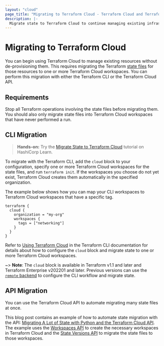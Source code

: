 ```yaml
---
layout: "cloud"
page_title: "Migrating to Terraform Cloud - Terraform Cloud and Terraform Enterprise"
description: |-
  Migrate state to Terraform Cloud to continue managing existing infrastructure without de-provisioning.
---
```


# Migrating to Terraform Cloud

You can begin using Terraform Cloud to manage existing resources without de-provisioning them. This requires migrating the Terraform [state files](/docs/language/state/index.html) for those resources to one or more Terraform Cloud workspaces. You can perform this migration with either the Terraform CLI or the Terraform Cloud API.

## Requirements

Stop all Terraform operations involving the state files before migrating them. You should also only migrate state files into Terraform Cloud workspaces that have never performed a run.


## CLI Migration

> **Hands-on:** Try the [Migrate State to Terraform Cloud](https://learn.hashicorp.com/tutorials/terraform/cloud-migrate?in=terraform/state) tutorial on HashiCorp Learn.

To migrate with the Terraform CLI, add the `cloud` block to your configuration, specify one or more Terraform Cloud workspaces for the state files, and run `terraform init`. If the workspaces you choose do not yet exist, Terraform Cloud creates them automatically in the specified organization.

The example below shows how you can map your CLI workspaces to Terraform Cloud workspaces that have a specific tag.

```
terraform {
  cloud {
    organization = "my-org"
    workspaces {
      tags = ["networking"]
    }
  }
}
```

Refer to [Using Terraform Cloud](/docs/cli/cloud/index.html) in the Terraform CLI documentation for details about how to configure the `cloud` block and migrate state to one or more Terraform Cloud workspaces.

~> **Note**: The `cloud` block is available in Terraform v1.1 and later and Terraform Enterprise v202201 and later. Previous versions can use the [`remote` backend](/docs/language/settings/backends/remote.html) to configure the CLI workflow and migrate state.


## API Migration

You can use the Terraform Cloud API to automate migrating many state files at once.

This blog post contains an example of how to automate state migration with the API: [Migrating A Lot of State with Python and the Terraform Cloud API](https://medium.com/hashicorp-engineering/migrating-a-lot-of-state-with-python-and-the-terraform-cloud-api-997ec798cd11). The example uses the [Workspaces API](/docs/cloud/api/workspaces.html#create-a-workspace) to create the necessary workspaces in Terraform Cloud and the [State Versions API](../api/state-versions.html) to migrate the state files to those workspaces.